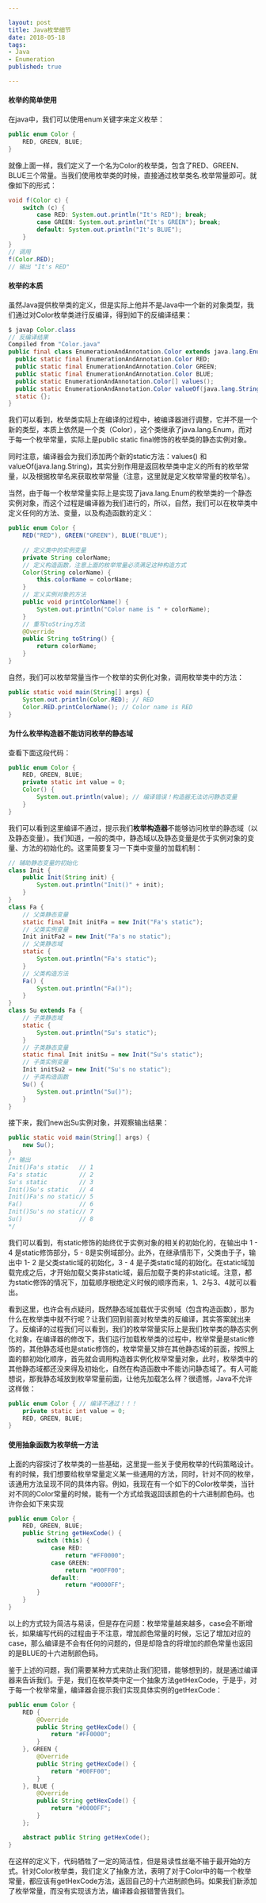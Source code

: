 ```yaml
---

layout: post
title: Java枚举细节
date: 2018-05-18
tags: 
- Java
- Enumeration
published: true

---
```


<!-- more -->

#### 枚举的简单使用

在java中，我们可以使用enum关键字来定义枚举：
```java
public enum Color {
    RED, GREEN, BLUE;
}
```
就像上面一样，我们定义了一个名为Color的枚举类，包含了RED、GREEN、BLUE三个常量。当我们使用枚举类的时候，直接通过枚举类名.枚举常量即可。就像如下的形式：
```java
void f(Color c) {
    switch (c) {
        case RED: System.out.println("It's RED"); break;
        case GREEN: System.out.println("It's GREEN"); break;
        default: System.out.println("It's BLUE");
    }
}
// 调用
f(Color.RED);
// 输出 "It's RED"
```
#### 枚举的本质
虽然Java提供枚举类的定义，但是实际上他并不是Java中一个新的对象类型，我们通过对Color枚举类进行反编译，得到如下的反编译结果：
```java
$ javap Color.class 
// 反编译结果
Compiled from "Color.java"
public final class EnumerationAndAnnotation.Color extends java.lang.Enum<EnumerationAndAnnotation.Color> {
  public static final EnumerationAndAnnotation.Color RED;
  public static final EnumerationAndAnnotation.Color GREEN;
  public static final EnumerationAndAnnotation.Color BLUE;
  public static EnumerationAndAnnotation.Color[] values();
  public static EnumerationAndAnnotation.Color valueOf(java.lang.String);
  static {};
}
```
我们可以看到，枚举类实际上在编译的过程中，被编译器进行调整，它并不是一个新的类型，本质上依然是一个类（Color），这个类继承了java.lang.Enum<T>，而对于每一个枚举常量，实际上是public static final修饰的枚举类的静态实例对象。

同时注意，编译器会为我们添加两个新的static方法：values() 和 valueOf(java.lang.String)，其实分别作用是返回枚举类中定义的所有的枚举常量，以及根据枚举名来获取枚举常量（注意，这里就是定义枚举常量的枚举名）。

当然，由于每一个枚举常量实际上是实现了java.lang.Enum<T>的枚举类的一个静态实例对象，而这个过程是编译器为我们进行的，所以，自然，我们可以在枚举类中定义任何的方法、变量，以及构造函数的定义：
```java
public enum Color {
    RED("RED"), GREEN("GREEN"), BLUE("BLUE");
    
    // 定义类中的实例变量
    private String colorName;
    // 定义构造函数，注意上面的枚举常量必须满足这种构造方式
    Color(String colorName) {
        this.colorName = colorName;
    }
    // 定义实例对象的方法
    public void printColorName() {
        System.out.println("Color name is " + colorName);
    }
    // 重写toString方法
    @Override
    public String toString() {
        return colorName;
    }
}
```
自然，我们可以枚举常量当作一个枚举的实例化对象，调用枚举类中的方法：
```java
public static void main(String[] args) {
    System.out.println(Color.RED); // RED
    Color.RED.printColorName();	// Color name is RED
}
```
#### 为什么枚举构造器不能访问枚举的静态域
查看下面这段代码：
```java
public enum Color {
    RED, GREEN, BLUE;
    private static int value = 0;
    Color() {
        System.out.println(value); // 编译错误！构造器无法访问静态变量
    }
}
```
我们可以看到这里编译不通过，提示我们**枚举构造器**不能够访问枚举的静态域（以及静态变量）。我们知道，一般的类中，静态域以及静态变量是优于实例对象的变量、方法的初始化的。这里简要复习一下类中变量的加载机制：
```java
// 辅助静态变量的初始化
class Init {
    public Init(String init) {
        System.out.println("Init()" + init);
    }
}
class Fa {
    // 父类静态变量
    static final Init initFa = new Init("Fa's static");
    // 父类实例变量
    Init initFa2 = new Init("Fa's no static");
    // 父类静态域
    static {
        System.out.println("Fa's static");
    }
    // 父类构造方法
    Fa() {
        System.out.println("Fa()");
    }
}
class Su extends Fa {
    // 子类静态域
    static {
        System.out.println("Su's static");
    }
    // 子类静态变量
    static final Init initSu = new Init("Su's static");
    // 子类实例变量
    Init initSu2 = new Init("Su's no static");
    // 子类构造函数
    Su() {
        System.out.println("Su()");
    }
}
```
接下来，我们new出Su实例对象，并观察输出结果：
```java
public static void main(String[] args) {
    new Su();
}
/* 输出
Init()Fa's static 	// 1
Fa's static			// 2
Su's static			// 3
Init()Su's static	// 4
Init()Fa's no static// 5
Fa()				// 6
Init()Su's no static// 7
Su()				// 8
*/
```
我们可以看到，有static修饰的始终优于实例对象的相关的初始化的，在输出中 1 - 4 是static修饰部分，5 - 8是实例域部分。此外，在继承情形下，父类由于子，输出中 1- 2 是父类static域的初始化，3 - 4 是子类static域的初始化。在static域加载完成之后，才开始加载父类非static域，最后加载子类的非static域。注意，都为static修饰的情况下，加载顺序根绝定义时候的顺序而来，1、2与3、4就可以看出。

看到这里，也许会有点疑问，既然静态域加载优于实例域（包含构造函数），那为什么在枚举类中就不行呢？让我们回到前面对枚举类的反编译，其实答案就出来了。反编译的过程我们可以看到，我们的枚举常量实际上是我们枚举类的静态实例化对象，在编译器的修改下，我们运行加载枚举类的过程中，枚举常量是static修饰的，其他静态域也是static修饰的，枚举常量又排在其他静态域的前面，按照上面的额初始化顺序，首先就会调用构造器实例化枚举常量对象，此时，枚举类中的其他静态域都还没来得及初始化，自然在构造函数中不能访问静态域了。有人可能想说，那我静态域放到枚举常量前面，让他先加载怎么样？很遗憾，Java不允许这样做：
```java
public enum Color { // 编译不通过！！！
    private static int value = 0;
    RED, GREEN, BLUE;
}
```
#### 使用抽象函数为枚举统一方法
上面的内容探讨了枚举类的一些基础，这里提一些关于使用枚举的代码策略设计。
有的时候，我们想要给枚举常量定义某一些通用的方法，同时，针对不同的枚举，该通用方法呈现不同的具体内容。例如，我现在有一个如下的Color枚举类，当针对不同的Color常量的时候，能有一个方式给我返回该颜色的十六进制颜色码。也许你会如下来实现
```java
public enum Color {
    RED, GREEN, BLUE;
    public String getHexCode() {
        switch (this) {
            case RED:
                return "#FF0000";
            case GREEN:
                return "#00FF00";
            default:
                return "#0000FF";
        }
    }
}
```
以上的方式较为简洁与易读，但是存在问题：枚举常量越来越多，case会不断增长，如果编写代码的过程由于不注意，增加颜色常量的时候，忘记了增加对应的case，那么编译是不会有任何的问题的，但是却隐含的将增加的颜色常量也返回的是BLUE的十六进制颜色码。

鉴于上述的问题，我们需要某种方式来防止我们犯错，能够想到的，就是通过编译器来告诉我们。于是，我们在枚举类中定一个抽象方法getHexCode，于是乎，对于每一个枚举常量，编译器会提示我们实现具体实例的getHexCode：
```java
public enum Color {
    RED {
        @Override
        public String getHexCode() {
            return "#FF0000";
        }
    }, GREEN {
        @Override
        public String getHexCode() {
            return "#00FF00";
        }
    }, BLUE {
        @Override
        public String getHexCode() {
            return "#0000FF";
        }
    };

    abstract public String getHexCode();
}
```
在这样的定义下，代码牺牲了一定的简洁性，但是易读性丝毫不输于最开始的方式。针对Color枚举类，我们定义了抽象方法，表明了对于Color中的每一个枚举常量，都应该有getHexCode方法，返回自己的十六进制颜色码。如果我们新添加了枚举常量，而没有实现该方法，编译器会报错警告我们。
